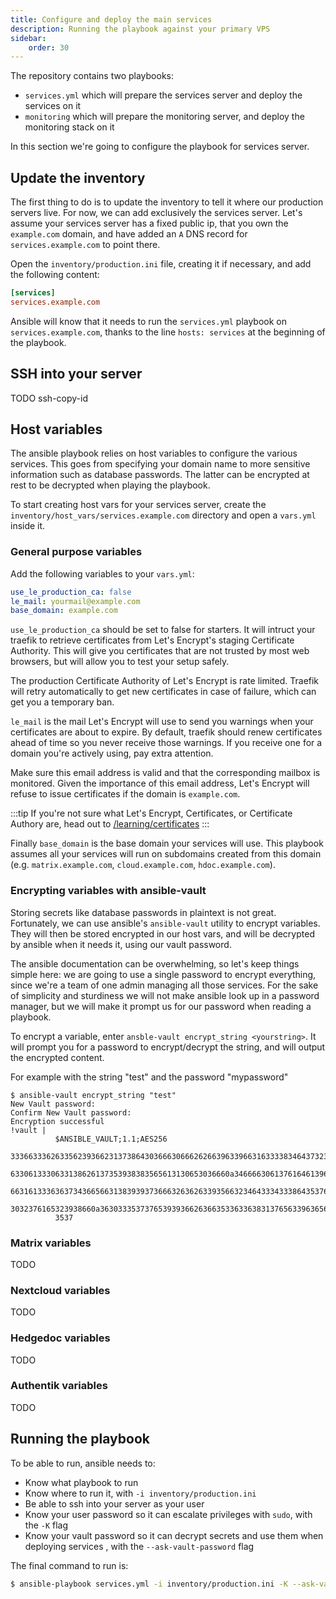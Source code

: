 ```yaml
---
title: Configure and deploy the main services
description: Running the playbook against your primary VPS
sidebar:
    order: 30
---
```


The repository contains two playbooks:

- `services.yml` which will prepare the services server and deploy the services on it
- `monitoring` which will prepare the monitoring server, and deploy the monitoring stack on it

In this section we're going to configure the playbook for services server.

## Update the inventory

The first thing to do is to update the inventory to tell it where our production servers live. For now, we can add exclusively the services server. Let's assume your services server has a fixed public ip, that you own the `example.com` domain, and have added an `A` DNS record for `services.example.com` to point there.

Open the `inventory/production.ini` file, creating it if necessary, and add the following content:

```ini
[services]
services.example.com
```

Ansible will know that it needs to run the `services.yml` playbook on `services.example.com`, thanks to the line `hosts: services` at the beginning of the playbook.

## SSH into your server

TODO ssh-copy-id

## Host variables

The ansible playbook relies on host variables to configure the various services. This goes from specifying your domain name to more sensitive information such as database passwords. The latter can be encrypted at rest to be decrypted when playing the playbook.

To start creating host vars for your services server, create the `inventory/host_vars/services.example.com` directory and open a `vars.yml` inside it.

### General purpose variables

Add the following variables to your `vars.yml`:

```yaml
use_le_production_ca: false
le_mail: yourmail@example.com
base_domain: example.com
```

`use_le_production_ca` should be set to false for starters. It will intruct your traefik to retrieve certificates from Let's Encrypt's staging Certificate Authority. This will give you certificates that are not trusted by most web browsers, but will allow you to test your setup safely.

The production Certificate Authority of Let's Encrypt is rate limited. Traefik will retry automatically to get new certificates in case of failure, which can get you a temporary ban.

`le_mail` is the mail Let's Encrypt will use to send you warnings when your certificates are about to expire. By default, traefik should renew certificates ahead of time so you never receive those warnings. If you receive one for a domain you're actively using, pay extra attention. 

Make sure this email address is valid and that the corresponding mailbox is monitored. Given the importance of this email address, Let's Encrypt will refuse to issue certificates if the domain is `example.com`.

:::tip
If you're not sure what Let's Encrypt, Certificates, or Certificate Authory are, head out to [/learning/certificates](/learning/certificates)
:::

Finally `base_domain` is the base domain your services will use. This playbook assumes all your services will run on subdomains created from this domain (e.g. `matrix.example.com`, `cloud.example.com`, `hdoc.example.com`).

### Encrypting variables with ansible-vault

Storing secrets like database passwords in plaintext is not great. Fortunately, we can use ansible's `ansible-vault` utility to encrypt variables. They will then be stored encrypted in our host vars, and will be decrypted by ansible when it needs it, using our vault password.

The ansible documentation can be overwhelming, so let's keep things simple here: we are going to use a single password to encrypt everything, since we're a team of one admin managing all those services. For the sake of simplicity and sturdiness we will not make ansible look up in a password manager, but we will make it prompt us for our password when reading a playbook.

To encrypt a variable, enter `ansble-vault encrypt_string <yourstring>`. It will prompt you for a password to encrypt/decrypt the string, and will output the encrypted content.

For example with the string "test" and the password "mypassword"

```
$ ansible-vault encrypt_string "test"
New Vault password: 
Confirm New Vault password: 
Encryption successful
!vault |
          $ANSIBLE_VAULT;1.1;AES256
          33366333626335623936623137386430366630666262663963396631633338346437323163343730
          6330613330633138626137353938383565613130653036660a346666306137616461396239363935
          66316133363637343665663138393937366632636263393566323464333433386435376439396464
          3032376165323938660a363033353737653939366263663533633638313765633963656462313365
          3537
```

### Matrix variables

TODO

### Nextcloud variables

TODO

### Hedgedoc variables

TODO

### Authentik variables

TODO

## Running the playbook

To be able to run, ansible needs to:

- Know what playbook to run
- Know where to run it, with `-i inventory/production.ini`
- Be able to ssh into your server as your user
- Know your user password so it can escalate privileges with `sudo`, with the `-K` flag
- Know your vault password so it can decrypt secrets and use them when deploying services , with the `--ask-vault-password` flag

The final command to run is:

```sh
$ ansible-playbook services.yml -i inventory/production.ini -K --ask-vault-password
```
